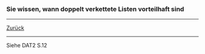 ### Sie wissen, wann doppelt verkettete Listen vorteilhaft sind

---

[Zurück](700datenstrukturen.md)

---
Siehe DAT2 S.12
